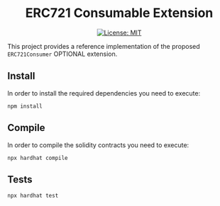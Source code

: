 <div align="center">

# ERC721 Consumable Extension

[![License: MIT](https://img.shields.io/badge/License-MIT-yellow.svg)](https://opensource.org/licenses/MIT)

</div>

This project provides a reference implementation of the proposed `ERC721Consumer` OPTIONAL extension.

## Install

In order to install the required dependencies you need to execute:
```shell
npm install
```

## Compile

In order to compile the solidity contracts you need to execute:
```shell
npx hardhat compile
```

## Tests

```shell
npx hardhat test
```